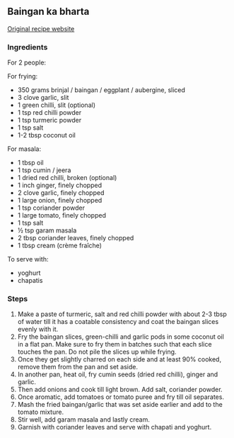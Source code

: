 ## Baingan ka bharta

[Original recipe website](https://hebbarskitchen.com/baingan-bharta-recipe-baingan-ka-bharta/)

### Ingredients

For 2 people:

For frying:

- 350 grams brinjal / baingan / eggplant / aubergine, sliced
- 3 clove garlic, slit
- 1 green chilli, slit (optional)
- 1 tsp red chilli powder
- 1 tsp turmeric powder
- 1 tsp salt
- 1-2 tbsp coconut oil

For masala: 

- 1 tbsp oil
- 1 tsp cumin / jeera
- 1 dried red chilli, broken (optional)
- 1 inch ginger, finely chopped
- 2 clove garlic, finely chopped
- 1 large onion, finely chopped
- 1 tsp coriander powder
- 1 large tomato, finely chopped
- 1 tsp salt
- ½ tsp garam masala
- 2 tbsp coriander leaves, finely chopped
- 1 tbsp cream (crème fraîche)

To serve with:

- yoghurt
- chapatis

### Steps

1. Make a paste of turmeric, salt and red chilli powder with about 2-3 tbsp of water till it has a coatable consistency and coat the baingan slices evenly with it. 
2. Fry the baingan slices, green-chilli and garlic pods in some coconut oil in a flat pan. Make sure to fry them in batches such that each slice touches the pan. Do not pile the slices up while frying.
3. Once they get slightly charred on each side and at least 90% cooked, remove them from the pan and set aside.
4. In another pan, heat oil, fry cumin seeds (dried red chilli), ginger and garlic.
5. Then add onions and cook till light brown. Add salt, coriander powder.
6. Once aromatic, add tomatoes or tomato puree and fry till oil separates.
7. Mash the fried baingan/garlic that was set aside earlier and add to the tomato mixture.
8. Stir well, add garam masala and lastly cream.
9. Garnish with coriander leaves and serve with chapati and yoghurt.

